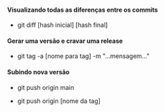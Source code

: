 #### Visualizando todas as diferenças entre os commits

- git diff [hash inicial] [hash final]



#### Gerar uma versão e cravar uma release

- git tag -a [nome para tag] -m "...mensagem..."



#### Subindo nova versão

- git push origin main

- git push origin [nome da tag]


